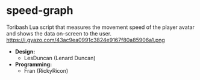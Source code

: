 # speed-graph
Toribash Lua script that measures the movement speed of the player avatar and shows the data on-screen to the user.\
https://i.gyazo.com/43ac9ea0991c3824e9167f80a85906a1.png
* **Design:**
  * LesDuncan (Lenard Duncan)
* **Programming:**
  * Fran (RickyRicon)
